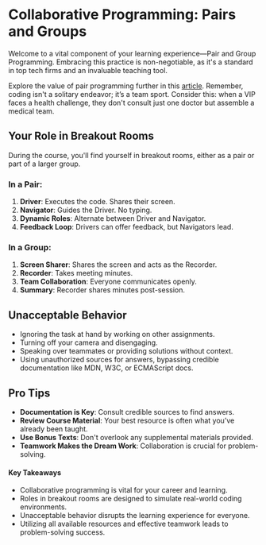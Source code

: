 # Collaborative Programming: Pairs and Groups

Welcome to a vital component of your learning experience—Pair and Group Programming. Embracing this practice is non-negotiable, as it's a standard in top tech firms and an invaluable teaching tool. 

Explore the value of pair programming further in this [article](https://karimfanous.substack.com/p/pair-programming-why-you-should-do). Remember, coding isn't a solitary endeavor; it’s a team sport. Consider this: when a VIP faces a health challenge, they don't consult just one doctor but assemble a medical team.

## Your Role in Breakout Rooms

During the course, you'll find yourself in breakout rooms, either as a pair or part of a larger group. 

### In a Pair:
1. **Driver**: Executes the code. Shares their screen.
2. **Navigator**: Guides the Driver. No typing.
3. **Dynamic Roles**: Alternate between Driver and Navigator.
4. **Feedback Loop**: Drivers can offer feedback, but Navigators lead.

### In a Group:
1. **Screen Sharer**: Shares the screen and acts as the Recorder.
2. **Recorder**: Takes meeting minutes.
3. **Team Collaboration**: Everyone communicates openly.
4. **Summary**: Recorder shares minutes post-session.

## Unacceptable Behavior
- Ignoring the task at hand by working on other assignments.
- Turning off your camera and disengaging.
- Speaking over teammates or providing solutions without context.
- Using unauthorized sources for answers, bypassing credible documentation like MDN, W3C, or ECMAScript docs.

## Pro Tips
- **Documentation is Key**: Consult credible sources to find answers.
- **Review Course Material**: Your best resource is often what you’ve already been taught.
- **Use Bonus Texts**: Don't overlook any supplemental materials provided.
- **Teamwork Makes the Dream Work**: Collaboration is crucial for problem-solving.

#### Key Takeaways

- Collaborative programming is vital for your career and learning.
- Roles in breakout rooms are designed to simulate real-world coding environments.
- Unacceptable behavior disrupts the learning experience for everyone.
- Utilizing all available resources and effective teamwork leads to problem-solving success.